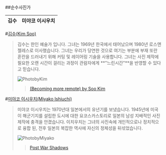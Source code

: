 ##순수사진가

[PhotobyKim]: http://sff.org/wp-content/uploads/2013/12/Soo-Kim_Becoming_more_remote.jpg
[(Becoming more remote) by Soo Kim]: http://sff.org/the-san-francisco-foundation-names-kim-winner-of-the-2013-john-gutmann-photography-fellowship/

[PhotobyMiyako]: http://www.getty.edu/art/exhibitions/ishiuchi/images/3_gm_35283901_x1024.jpg
[Post War Shadows]:http://www.getty.edu/art/exhibitions/ishiuchi/

김수 | 미야코 이시우치
---|---
#[김수(Kim Soo)](https://en.wikipedia.org/wiki/Soo_Kim)
>김수는 한인 예술가 입니다. 그녀는 1969년 한국에서 태어났으며 1980년 로스앤젤레스로 이사했습니다. 그녀는 우리가 당연한 것으로 여기는 부분에 부재 또란 혼란을 드러내기 위해 커팅 및 레이어링 기술을 사용합니다. 그녀는 사진 제작에 필요한 오랜 시간이 걸리는 과정이 관람자에게 **"느린시간"**을 반영할 수 있다고 믿습니다.
>
>![PhotobyKim][]
>
>>[(Becoming more remote) by Soo Kim][]



#[미야코 이시우치(Miyako Ishiuchi)](https://en.wikipedia.org/wiki/Miyako_Ishiuchi)
>미야코 이시우치는 1970년대 일본에서의 유년기를 보냈습니다. 1945년에 미국이 해군기지를 설립한 도시에 대한 요코스카스토리로 일본의 남성 지배적인 사진제작에 충격을 안겼습니다. 이치우치는 그녀의 사진속에 개인적으로나 정치적으로 융합 된, 전후 일본의 복잡한 역사에 자신의 정체성을 뒤섞었습니다.
>
>![PhotobyMiyako][]
>>[Post War Shadows][]